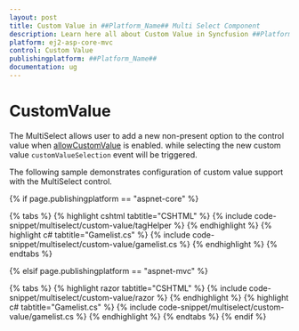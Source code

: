 ```yaml
---
layout: post
title: Custom Value in ##Platform_Name## Multi Select Component
description: Learn here all about Custom Value in Syncfusion ##Platform_Name## Multi Select component of Syncfusion Essential JS 2 and more.
platform: ej2-asp-core-mvc
control: Custom Value
publishingplatform: ##Platform_Name##
documentation: ug
---
```



# CustomValue

The MultiSelect allows user to add a new non-present option to the control value when [allowCustomValue](https://help.syncfusion.com/cr/aspnetmvc-js2/Syncfusion.EJ2.DropDowns.MultiSelect.html#Syncfusion_EJ2_DropDowns_MultiSelect_AllowCustomValue) is enabled. while selecting the new custom value `customValueSelection` event will be triggered.

The following sample demonstrates configuration of custom value support with the MultiSelect control.

{% if page.publishingplatform == "aspnet-core" %}

{% tabs %}
{% highlight cshtml tabtitle="CSHTML" %}
{% include code-snippet/multiselect/custom-value/tagHelper %}
{% endhighlight %}
{% highlight c# tabtitle="Gamelist.cs" %}
{% include code-snippet/multiselect/custom-value/gamelist.cs %}
{% endhighlight %}
{% endtabs %}

{% elsif page.publishingplatform == "aspnet-mvc" %}

{% tabs %}
{% highlight razor tabtitle="CSHTML" %}
{% include code-snippet/multiselect/custom-value/razor %}
{% endhighlight %}
{% highlight c# tabtitle="Gamelist.cs" %}
{% include code-snippet/multiselect/custom-value/gamelist.cs %}
{% endhighlight %}
{% endtabs %}
{% endif %}


